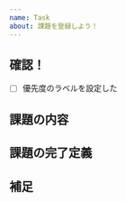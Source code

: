 ```yaml
---
name: Task
about: 課題を登録しよう！
---
```


<!-- あくまでテンプレートなので必ずしもすべての項目を埋めなくてよい -->

## 確認！

- [ ] 優先度のラベルを設定した

## 課題の内容

## 課題の完了定義

## 補足

